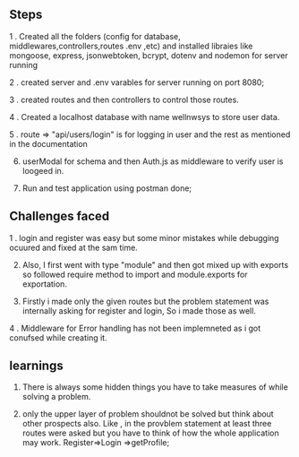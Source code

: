 ## Steps

1 . Created all the folders (config for database, middlewares,controllers,routes .env ,etc) and installed
libraies like mongoose, express, jsonwebtoken, bcrypt, dotenv and nodemon for server running

2 . created server and .env varables for server running on port 8080;

3 . created routes and then controllers to control those routes.

4 . Created a localhost database with name wellnwsys to store user data.

5 . route => "api/users/login" is for logging in user and the rest as mentioned in the documentation

6.  userModal for schema and then Auth.js as middleware to verify user is loogeed in.

7.  Run and test application using postman done;




## Challenges faced

1 . login and register was easy but some minor mistakes while debugging ocuured and fixed at the sam time.

2. Also, I first went with type "module" and then got mixed up with exports so followed require method to import and module.exports for exportation.

3. Firstly i made only the given routes but the problem statement was internally asking for register and login, So i made those as well.

4 . Middleware for Error handling has not been implemneted as i got conufsed while creating it.




## learnings

1. There is always some hidden things you have to take measures of while solving a problem.

2. only the upper layer of problem shouldnot be solved but think about other prospects also. Like , in the provblem statement at least three routes were asked but you have to think of how the whole application may work. Register=>Login =>getProfile;
